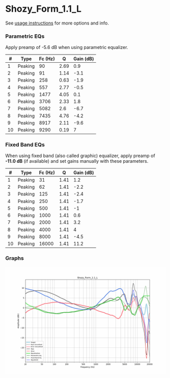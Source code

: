 # Shozy_Form_1.1_L
See [usage instructions](https://github.com/jaakkopasanen/AutoEq#usage) for more options and info.

### Parametric EQs
Apply preamp of -5.6 dB when using parametric equalizer.

|   # | Type    |   Fc (Hz) |    Q |   Gain (dB) |
|-----|---------|-----------|------|-------------|
|   1 | Peaking |        90 | 2.69 |         0.9 |
|   2 | Peaking |        91 | 1.14 |        -3.1 |
|   3 | Peaking |       258 | 0.63 |        -1.9 |
|   4 | Peaking |       557 | 2.77 |        -0.5 |
|   5 | Peaking |      1477 | 4.05 |         0.1 |
|   6 | Peaking |      3706 | 2.33 |         1.8 |
|   7 | Peaking |      5082 | 2.6  |        -6.7 |
|   8 | Peaking |      7435 | 4.76 |        -4.2 |
|   9 | Peaking |      8917 | 2.11 |        -9.6 |
|  10 | Peaking |      9290 | 0.19 |         7   |

### Fixed Band EQs
When using fixed band (also called graphic) equalizer, apply preamp of **-11.0 dB** (if available) and set gains manually with these parameters.

|   # | Type    |   Fc (Hz) |    Q |   Gain (dB) |
|-----|---------|-----------|------|-------------|
|   1 | Peaking |        31 | 1.41 |         1.2 |
|   2 | Peaking |        62 | 1.41 |        -2.2 |
|   3 | Peaking |       125 | 1.41 |        -2.4 |
|   4 | Peaking |       250 | 1.41 |        -1.7 |
|   5 | Peaking |       500 | 1.41 |        -1   |
|   6 | Peaking |      1000 | 1.41 |         0.6 |
|   7 | Peaking |      2000 | 1.41 |         3.2 |
|   8 | Peaking |      4000 | 1.41 |         4   |
|   9 | Peaking |      8000 | 1.41 |        -4.5 |
|  10 | Peaking |     16000 | 1.41 |        11.2 |

### Graphs
![](./Shozy_Form_1.1_L.png)
